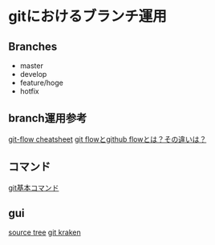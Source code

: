 # gitにおけるブランチ運用

## Branches
* master
* develop
* feature/hoge
* hotfix

## branch運用参考
[git-flow cheatsheet](https://danielkummer.github.io/git-flow-cheatsheet/index.ja_JP.html)
[git flowとgithub flowとは？その違いは？](https://qiita.com/mint__/items/bfc58589b5b1e0a1856a)

## コマンド
[git基本コマンド](https://qiita.com/fukumone/items/73e1a9a62c5e4454263b)

## gui
[source tree](https://ja.atlassian.com/software/sourcetree)
[git kraken](https://www.gitkraken.com/)



